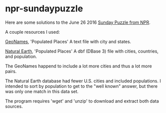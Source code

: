 # npr-sundaypuzzle

Here are some solutions to the June 26 2016 [Sunday Puzzle from NPR](http://www.npr.org/series/4473090/sunday-puzzle).

A couple resources I used:

[GeoNames](http://geonames.usgs.gov/domestic/download_data.htm), 'Populated Places' A text file with city and states.

[Natural Earth](http://www.naturalearthdata.com/downloads/10m-cultural-vectors/10m-populated-places/), 'Populated Places' A dbf (DBase 3) file with cities, countries, and population.

The GeoNames happend to include a lot more cities and thus a lot more pairs.

The Natural Earth database had fewer U.S. cities and included populations. I intended to sort by population to get to the "well known" answer, but there was only one match in this data set.

The program requires 'wget' and 'unzip' to download and extract both data sources.
